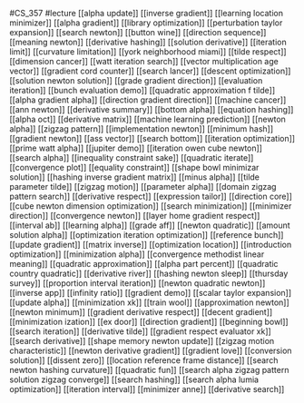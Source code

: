 #CS_357
#lecture
[[alpha update]]
[[inverse gradient]]
[[learning location minimizer]]
[[alpha gradient]]
[[library optimization]]
[[perturbation taylor expansion]]
[[search newton]]
[[button wine]]
[[direction sequence]]
[[meaning newton]]
[[derivative hashing]]
[[solution derivative]]
[[iteration limit]]
[[curvature limitation]]
[[york neighborhood miami]]
[[tilde respect]]
[[dimension cancer]]
[[watt iteration search]]
[[vector multiplication age vector]]
[[gradient cord counter]]
[[search lancer]]
[[descent optimization]]
[[solution newton solution]]
[[grade gradient direction]]
[[evaluation iteration]]
[[bunch evaluation demo]]
[[quadratic approximation f tilde]]
[[alpha gradient alpha]]
[[direction gradient direction]]
[[machine cancer]]
[[ann newton]]
[[derivative summary]]
[[bottom alpha]]
[[equation hashing]]
[[alpha oct]]
[[derivative matrix]]
[[machine learning prediction]]
[[newton alpha]]
[[zigzag pattern]]
[[implementation newton]]
[[minimum hash]]
[[gradient newton]]
[[ass vector]]
[[search bottom]]
[[iteration optimization]]
[[prime watt alpha]]
[[jupiter demo]]
[[iteration owen cube newton]]
[[search alpha]]
[[inequality constraint sake]]
[[quadratic iterate]]
[[convergence plot]]
[[equality constraint]]
[[shape bowl minimizar solution]]
[[hashing inverse gradient matrix]]
[[minus alpha]]
[[tilde parameter tilde]]
[[zigzag motion]]
[[parameter alpha]]
[[domain zigzag pattern search]]
[[derivative respect]]
[[expression tailor]]
[[direction core]]
[[cube newton dimension optimization]]
[[search minimization]]
[[minimizer direction]]
[[convergence newton]]
[[layer home gradient respect]]
[[interval ab]]
[[learning alpha]]
[[grade aff]]
[[newton quadratic]]
[[amount solution alpha]]
[[optimization iteration optimization]]
[[reference bunch]]
[[update gradient]]
[[matrix inverse]]
[[optimization location]]
[[introduction optimization]]
[[minimization alpha]]
[[convergence methodist linear meaning]]
[[quadratic approximation]]
[[alpha part percent]]
[[quadratic country quadratic]]
[[derivative river]]
[[hashing newton sleep]]
[[thursday survey]]
[[proportion interval iteration]]
[[newton quadratic newton]]
[[inverse app]]
[[infinity ratio]]
[[gradient demo]]
[[scalar taylor expansion]]
[[update alpha]]
[[minimization xk]]
[[train wool]]
[[approximation newton]]
[[newton minimum]]
[[gradient derivative respect]]
[[decent gradient]]
[[minimization ization]]
[[ex door]]
[[direction gradient]]
[[beginning bowl]]
[[search iteration]]
[[derivative tilde]]
[[gradient respect evaluator xk]]
[[search derivative]]
[[shape memory newton update]]
[[zigzag motion characteristic]]
[[newton derivative gradient]]
[[gradient love]]
[[conversion solution]]
[[dissent zero]]
[[location reference frame distance]]
[[search newton hashing curvature]]
[[quadratic fun]]
[[search alpha zigzag pattern solution zigzag converge]]
[[search hashing]]
[[search alpha lumia optimization]]
[[iteration interval]]
[[minimizer anne]]
[[derivative search]]
